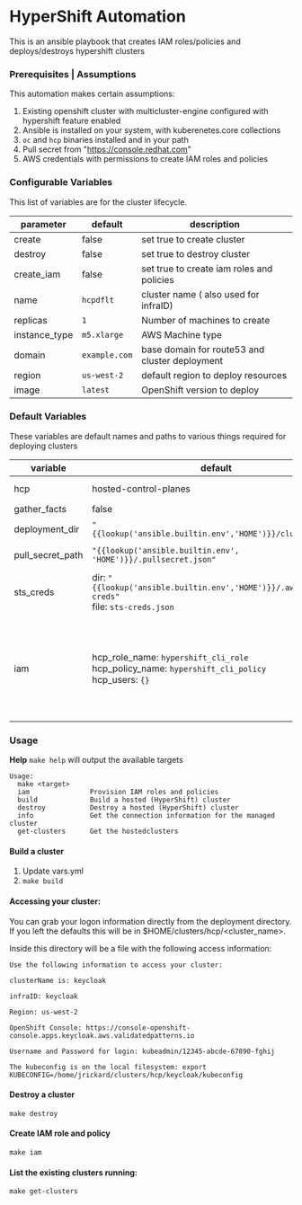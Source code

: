 # HyperShift Automation

This is an ansible playbook that creates IAM roles/policies and deploys/destroys hypershift clusters

### Prerequisites | Assumptions
This automation makes certain assumptions:
1. Existing openshift cluster with multicluster-engine configured with hypershift feature enabled
1. Ansible is installed on your system, with kuberenetes.core collections
1. `oc` and `hcp` binaries installed and in your path
1. Pull secret from "https://console.redhat.com"
1. AWS credentials with permissions to create IAM roles and policies

### Configurable Variables

This list of variables are for the cluster lifecycle. 

| parameter | default | description |
|-----------|---------|-------------|
| create    | false   | set true to create cluster |
| destroy   | false   | set true to destroy cluster |
| create_iam | false | set true to create iam roles and policies | 
| name | `hcpdflt` | cluster name ( also used for infraID) |
| replicas | `1` | Number of machines to create |
| instance_type | `m5.xlarge` | AWS Machine type |
| domain | `example.com` | base domain for route53 and cluster deployment |
| region | `us-west-2` | default region to deploy resources |
| image | `latest` | OpenShift version to deploy |


### Default Variables 

These variables are default names and paths to various things required for deploying clusters

| variable | default | description |
|----------|---------|-------------|
| hcp | hosted-control-planes | Generic label for a resource |
| gather_facts | false | speed ansible up |
| deployment_dir | `"{{lookup('ansible.builtin.env','HOME')}}/clusters/hcp"` | Creates an artifact directory in $HOME |
| pull_secret_path | `"{{lookup('ansible.builtin.env', 'HOME')}}/.pullsecret.json"` | Looks for pull secret in $HOME/.pullsecret.json |
| sts_creds | dir: `"{{lookup('ansible.builtin.env','HOME')}}/.aws/sts-creds"` <br /> file: `sts-creds.json` | Creates creds directory in $HOME <br /> Name of the sts config file |
| iam | hcp_role_name: `hypershift_cli_role` <br /> hcp_policy_name: `hypershift_cli_policy` <br /> hcp_users: `{}` | Name of the role for building/destroying clusters <br /> Name of the policy associated with the role <br /> List of users to bind to the role so they can build/destroy clusters |

### Usage

**Help**
`make help` will output the available targets

```shell
Usage:
  make <target>
  iam               Provision IAM roles and policies
  build             Build a hosted (HyperShift) cluster
  destroy           Destroy a hosted (HyperShift) cluster
  info              Get the connection information for the managed cluster
  get-clusters      Get the hostedclusters
```

#### Build a cluster

1. Update vars.yml 
1. `make build`

#### Accessing your cluster:

You can grab your logon information directly from the deployment directory. If you left the defaults this will be in $HOME/clusters/hcp/<cluster_name>.

Inside this directory will be a file with the following access information:

```
Use the following information to access your cluster:

clusterName is: keycloak

infraID: keycloak

Region: us-west-2

OpenShift Console: https://console-openshift-console.apps.keycloak.aws.validatedpatterns.io

Username and Password for login: kubeadmin/12345-abcde-67890-fghij

The kubeconfig is on the local filesystem: export KUBECONFIG=/home/jrickard/clusters/hcp/keycloak/kubeconfig
```

#### Destroy a cluster

`make destroy` 


#### Create IAM role and policy

`make iam`

#### List the existing clusters running:

`make get-clusters`